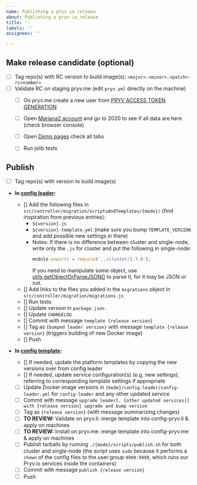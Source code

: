 ```yaml
---
name: Publishing a pryv io release
about: Publishing a pryv io release
title: ''
labels: ''
assignees: ''

---
```


## Make release candidate (optional)

- [ ] Tag repo(s) with RC version to build image(s): `<major>.<minor>.<patch>-rc<number>`
- [ ] Validate RC on staging pryv.me (edit `pryv.yml` directly on the machine)
   - [ ] On pryv.me create a new user from [PRYV ACCESS TOKEN GENERATION](https://api.pryv.com/app-web-access/)
   - [ ] Open [Mariana2 account](https://mariana2.pryv.me/) and go to 2020 to see if all data are here (check browser console)
   - [ ] Open [Demo pages](https://demo.pryv.me/) check all tabs
   - [ ] Run jslib tests
   

## Publish

- [ ] Tag repo(s) with version to build image(s)

- **In [config leader](https://github.com/pryv/service-config-leader):**
   - [] Add the following files in `src/controller/migration/scriptsAndTemplates/{mode}/` (find inspiration from previous entries):
      - `${version}.js`
      - `${version}-template.yml` (make sure you bump `TEMPLATE_VERSION` and add possible new settings in there)
      - Notes: If there is no difference between cluster and single-node, write only the `.js` for cluster and put the following in single-node:
        ```javascript
        module.exports = require('../cluster/1.7.0');
        ```
        If you need to manipulate some object, use [utils.getObjectOrParseJSON()](https://github.com/pryv/service-config-leader/blob/master/src/controller/migration/scriptsAndTemplates/utils.js#L111) to parse it, for it may be JSON or not.
   - [] Add links to the files you added in the `migrations` object in `src/controller/migration/migrations.js`
   - [] Run tests
   - [] Update version in `package.json`
   - [] Update `CHANGELOG`
   - [] Commit with message `template {release version}`
   - [] Tag as `{bumped leader version}` with message `template {release version}` (triggers building of new Docker image)
   - [] Push

- **In [config template](https://github.com/pryv/config-template-pryv.io):**

   - [] If needed, update the platform templates by copying the new versions over from config leader
   - [] If needed, update service configuration(s) (e.g. new settings), referring to corresponding template settings if appropriate
   - [ ] Update Docker image versions in `{mode}/config-leader/config-leader.yml` for `config-leader` and any other updated service
   - [ ] Commit with message `upgrade leader[, {other updated services}] with {release version} upgrade and bump version`
   - [ ] Tag as `{release version}` (with message summarizing changes)
   - [ ] **TO REVIEW:** Validate on pryv.li: merge template into config-pryv.li & apply on machines
   - [ ] **TO REVIEW:** Install on pryv.me: merge template into config-pryv.me & apply on machines
   - [ ] Publish tarballs by running `./{mode}/scripts/publish.sh` for both cluster and single-node (the script uses `sudo` because it performs a `chown` of the config files to the user:group `9999:9999`, which runs our Pryv.io services inside the containers)
   - [ ] Commit with message `publish {release version}`
   - [ ] Push
